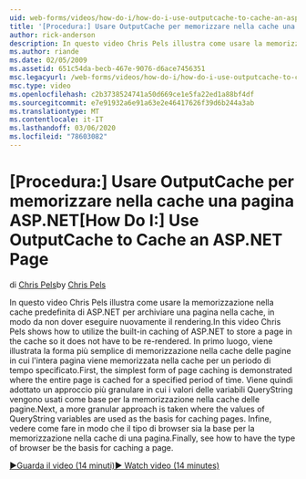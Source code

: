```yaml
---
uid: web-forms/videos/how-do-i/how-do-i-use-outputcache-to-cache-an-aspnet-page
title: '[Procedura:] Usare OutputCache per memorizzare nella cache una pagina di ASP.NET | Microsoft Docs'
author: rick-anderson
description: In questo video Chris Pels illustra come usare la memorizzazione nella cache predefinita di ASP.NET per archiviare una pagina nella cache, in modo da non dover eseguire nuovamente il rendering. Prima di tutto, il...
ms.author: riande
ms.date: 02/05/2009
ms.assetid: 651c54da-becb-467e-9076-d6ace7456351
msc.legacyurl: /web-forms/videos/how-do-i/how-do-i-use-outputcache-to-cache-an-aspnet-page
msc.type: video
ms.openlocfilehash: c2b3738524741a50d669ce1e5fa22ed1a88bf4df
ms.sourcegitcommit: e7e91932a6e91a63e2e46417626f39d6b244a3ab
ms.translationtype: MT
ms.contentlocale: it-IT
ms.lasthandoff: 03/06/2020
ms.locfileid: "78603082"
---
```

# <a name="how-do-i-use-outputcache-to-cache-an-aspnet-page"></a><span data-ttu-id="c7bb2-104">[Procedura:] Usare OutputCache per memorizzare nella cache una pagina ASP.NET</span><span class="sxs-lookup"><span data-stu-id="c7bb2-104">[How Do I:] Use OutputCache to Cache an ASP.NET Page</span></span>

<span data-ttu-id="c7bb2-105">di [Chris Pels](https://twitter.com/chrispels)</span><span class="sxs-lookup"><span data-stu-id="c7bb2-105">by [Chris Pels](https://twitter.com/chrispels)</span></span>

<span data-ttu-id="c7bb2-106">In questo video Chris Pels illustra come usare la memorizzazione nella cache predefinita di ASP.NET per archiviare una pagina nella cache, in modo da non dover eseguire nuovamente il rendering.</span><span class="sxs-lookup"><span data-stu-id="c7bb2-106">In this video Chris Pels shows how to utilize the built-in caching of ASP.NET to store a page in the cache so it does not have to be re-rendered.</span></span> <span data-ttu-id="c7bb2-107">In primo luogo, viene illustrata la forma più semplice di memorizzazione nella cache delle pagine in cui l'intera pagina viene memorizzata nella cache per un periodo di tempo specificato.</span><span class="sxs-lookup"><span data-stu-id="c7bb2-107">First, the simplest form of page caching is demonstrated where the entire page is cached for a specified period of time.</span></span> <span data-ttu-id="c7bb2-108">Viene quindi adottato un approccio più granulare in cui i valori delle variabili QueryString vengono usati come base per la memorizzazione nella cache delle pagine.</span><span class="sxs-lookup"><span data-stu-id="c7bb2-108">Next, a more granular approach is taken where the values of QueryString variables are used as the basis for caching pages.</span></span> <span data-ttu-id="c7bb2-109">Infine, vedere come fare in modo che il tipo di browser sia la base per la memorizzazione nella cache di una pagina.</span><span class="sxs-lookup"><span data-stu-id="c7bb2-109">Finally, see how to have the type of browser be the basis for caching a page.</span></span>

[<span data-ttu-id="c7bb2-110">&#9654;Guarda il video (14 minuti)</span><span class="sxs-lookup"><span data-stu-id="c7bb2-110">&#9654; Watch video (14 minutes)</span></span>](https://channel9.msdn.com/Blogs/ASP-NET-Site-Videos/how-do-i-use-outputcache-to-cache-an-aspnet-page)
